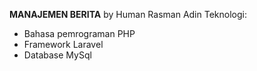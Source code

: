 <b>MANAJEMEN BERITA</b> by Human Rasman Adin
Teknologi: 
- Bahasa pemrograman PHP
- Framework Laravel
- Database MySql
